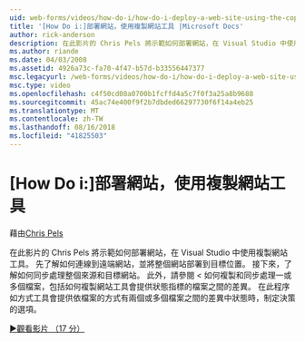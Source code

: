 ```yaml
---
uid: web-forms/videos/how-do-i/how-do-i-deploy-a-web-site-using-the-copy-web-site-tool
title: '[How Do i:]部署網站，使用複製網站工具 |Microsoft Docs'
author: rick-anderson
description: 在此影片的 Chris Pels 將示範如何部署網站，在 Visual Studio 中使用複製網站工具。 先了解如何連線到遠端網站和...
ms.author: riande
ms.date: 04/03/2008
ms.assetid: 4926a73c-fa70-4f47-b57d-b33556447377
msc.legacyurl: /web-forms/videos/how-do-i/how-do-i-deploy-a-web-site-using-the-copy-web-site-tool
msc.type: video
ms.openlocfilehash: c4f50cd08a0700b1fcffd4a5c7f0f3a25a8b9688
ms.sourcegitcommit: 45ac74e400f9f2b7dbded66297730f6f14a4eb25
ms.translationtype: MT
ms.contentlocale: zh-TW
ms.lasthandoff: 08/16/2018
ms.locfileid: "41825503"
---
```

<a name="how-do-i-deploy-a-web-site-using-the-copy-web-site-tool"></a>[How Do i:]部署網站，使用複製網站工具
====================
藉由[Chris Pels](https://twitter.com/chrispels)

在此影片的 Chris Pels 將示範如何部署網站，在 Visual Studio 中使用複製網站工具。 先了解如何連線到遠端網站，並將整個網站部署到目標位置。 接下來，了解如何同步處理整個來源和目標網站。 此外，請參閱 < 如何複製和同步處理一或多個檔案，包括如何複製網站工具會提供狀態指標的檔案之間的差異。 在此程序如方式工具會提供依檔案的方式有兩個或多個檔案之間的差異中狀態時，制定決策的選項。

[&#9654;觀看影片 （17 分）](https://channel9.msdn.com/Blogs/ASP-NET-Site-Videos/how-do-i-deploy-a-web-site-using-the-copy-web-site-tool)

